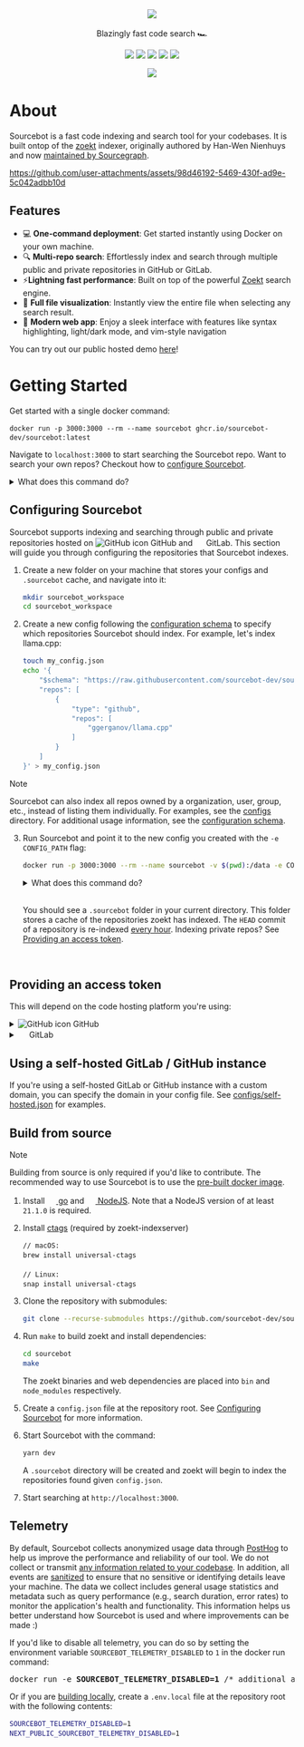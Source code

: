 
<div align="center">
<picture>
  <source media="(prefers-color-scheme: dark)" srcset=".github/images/logo_dark.png">
  <img height="150" src=".github/images/logo_light.png">
</picture>
</div>
<p align="center">
Blazingly fast code search 🏎️
</p>
<p align="center">
  <a href="https://demo.sourcebot.dev"><img src="https://img.shields.io/badge/Try the Demo!-blue?logo=googlechrome&logoColor=orange"/></a>
  <a href="mailto:brendan@sourcebot.dev"><img src="https://img.shields.io/badge/Email%20Us-brightgreen" /></a>
  <a href="https://github.com/sourcebot-dev/sourcebot/blob/main/LICENSE"><img src="https://img.shields.io/github/license/sourcebot-dev/sourcebot"/></a>
  <a href="https://github.com/sourcebot-dev/sourcebot/actions/workflows/ghcr-publish.yml"><img src="https://img.shields.io/github/actions/workflow/status/sourcebot-dev/sourcebot/ghcr-publish.yml"/><a>
  <a href="https://github.com/sourcebot-dev/sourcebot/stargazers"><img src="https://img.shields.io/github/stars/sourcebot-dev/sourcebot" /></a>
</p>
<p align="center">
<p align="center">
    <a href="https://discord.gg/6Fhp27x7Pb"><img src="https://dcbadge.limes.pink/api/server/https://discord.gg/6Fhp27x7Pb?style=flat"/></a>
</p>
</p>

# About

Sourcebot is a fast code indexing and search tool for your codebases. It is built ontop of the [zoekt](https://github.com/sourcegraph/zoekt) indexer, originally authored by Han-Wen Nienhuys and now [maintained by Sourcegraph](https://sourcegraph.com/blog/sourcegraph-accepting-zoekt-maintainership).

https://github.com/user-attachments/assets/98d46192-5469-430f-ad9e-5c042adbb10d


## Features
- 💻 **One-command deployment**: Get started instantly using Docker on your own machine.
- 🔍 **Multi-repo search**: Effortlessly index and search through multiple public and private repositories in GitHub or GitLab.
- ⚡**Lightning fast performance**: Built on top of the powerful [Zoekt](https://github.com/sourcegraph/zoekt) search engine.
- 📂 **Full file visualization**: Instantly view the entire file when selecting any search result.
- 🎨 **Modern web app**: Enjoy a sleek interface with features like syntax highlighting, light/dark mode, and vim-style navigation 

You can try out our public hosted demo [here](https://demo.sourcebot.dev/)!

# Getting Started

Get started with a single docker command:

```
docker run -p 3000:3000 --rm --name sourcebot ghcr.io/sourcebot-dev/sourcebot:latest
```

Navigate to `localhost:3000` to start searching the Sourcebot repo. Want to search your own repos? Checkout how to [configure Sourcebot](#configuring-sourcebot).

<details>
<summary>What does this command do?</summary>

- Pull and run the Sourcebot docker image from [ghcr.io/sourcebot-dev/sourcebot:latest](https://github.com/sourcebot-dev/sourcebot/pkgs/container/sourcebot). Make sure you have [docker installed](https://docs.docker.com/get-started/get-docker/).
- Read the repos listed in [default config](./default-config.json) and start indexing them.
- Map port 3000 between your machine and the docker image.
- Starts the web server on port 3000.
</details>

## Configuring Sourcebot

Sourcebot supports indexing and searching through public and private repositories hosted on 
<picture>
    <source media="(prefers-color-scheme: dark)" srcset=".github/images/github-favicon-inverted.png">
    <img src="https://github.com/favicon.ico" width="16" height="16" alt="GitHub icon">
</picture> GitHub and <img src="https://gitlab.com/favicon.ico" width="16" height="16" /> GitLab. This section will guide you through configuring the repositories that Sourcebot indexes. 

1. Create a new folder on your machine that stores your configs and `.sourcebot` cache, and navigate into it:
    ```sh
    mkdir sourcebot_workspace
    cd sourcebot_workspace
    ```

2. Create a new config following the [configuration schema](./schemas/v2/index.json) to specify which repositories Sourcebot should index. For example, let's index llama.cpp:

    ```sh
    touch my_config.json
    echo '{
        "$schema": "https://raw.githubusercontent.com/sourcebot-dev/sourcebot/refs/tags/latest/schemas/v2/index.json",
        "repos": [
            {
                "type": "github",
                "repos": [
                    "ggerganov/llama.cpp"
                ]
            }
        ]
    }' > my_config.json
    ```

>[!NOTE] 
> Sourcebot can also index all repos owned by a organization, user, group, etc., instead of listing them individually. For examples, see the [configs](./configs) directory. For additional usage information, see the [configuration schema](./schemas/v2/index.json).

3. Run Sourcebot and point it to the new config you created with the `-e CONFIG_PATH` flag:

    ```sh
    docker run -p 3000:3000 --rm --name sourcebot -v $(pwd):/data -e CONFIG_PATH=/data/my_config.json ghcr.io/sourcebot-dev/sourcebot:latest
    ```

    <details>
    <summary>What does this command do?</summary>

    - Pull and run the Sourcebot docker image from [ghcr.io/sourcebot-dev/sourcebot:latest](https://github.com/sourcebot-dev/sourcebot/pkgs/container/sourcebot).
    - Mount the current directory (`-v $(pwd):/data`) to allow Sourcebot to persist the `.sourcebot` cache.
    - Mirrors (clones) llama.cpp at `HEAD` into `.sourcebot/github/ggerganov/llama.cpp`.
    - Indexes llama.cpp into a .zoekt index file in `.sourcebot/index/`.
    - Map port 3000 between your machine and the docker image.
    - Starts the web server on port 3000.
    </details>
    <br>

    You should see a `.sourcebot` folder in your current directory. This folder stores a cache of the repositories zoekt has indexed. The `HEAD` commit of a repository is re-indexed [every hour](./packages/backend/src/constants.ts). Indexing private repos? See [Providing an access token](#providing-an-access-token).
    
    </br>

## Providing an access token
This will depend on the code hosting platform you're using:

<div>
<details>
<summary>
<picture>
    <source media="(prefers-color-scheme: dark)" srcset=".github/images/github-favicon-inverted.png">
    <img src="https://github.com/favicon.ico" width="16" height="16" alt="GitHub icon">
</picture> GitHub
</summary>

In order to index private repositories, you'll need to generate a GitHub Personal Access Token (PAT). Create a new PAT [here](https://github.com/settings/tokens/new) and make sure you select the `repo` scope:

![GitHub PAT creation](.github/images/github-pat-creation.png)

Next, update your configuration with the `token` field:
```json
{
    "$schema": "https://raw.githubusercontent.com/sourcebot-dev/sourcebot/refs/tags/latest/schemas/v2/index.json",
    "repos": [
        {
            "type": "github",
            "token": "ghp_mytoken",
            ...
        }
    ]
}
```

You can also pass tokens as environment variables:
```json
{
    "$schema": "https://raw.githubusercontent.com/sourcebot-dev/sourcebot/refs/tags/latest/schemas/v2/index.json",
    "repos": [
        {
            "type": "github",
            "token": {
                // note: this env var can be named anything. It
                // doesn't need to be `GITHUB_TOKEN`.
                "env": "GITHUB_TOKEN"
            },
            ...
        }
    ]
}
```

You'll need to pass this environment variable each time you run Sourcebot:

<pre>
docker run -e <b>GITHUB_TOKEN=ghp_mytoken</b> /* additional args */ ghcr.io/sourcebot-dev/sourcebot:latest
</pre>
</details>

<details>
<summary><img src="https://gitlab.com/favicon.ico" width="16" height="16" /> GitLab</summary>

Generate a GitLab Personal Access Token (PAT) [here](https://gitlab.com/-/user_settings/personal_access_tokens) and make sure you select the `read_api` scope:

![GitLab PAT creation](.github/images/gitlab-pat-creation.png)

Next, update your configuration with the `token` field:
```json
{
    "$schema": "https://raw.githubusercontent.com/sourcebot-dev/sourcebot/refs/tags/latest/schemas/v2/index.json",
    "repos": [
        {
            "type": "gitlab",
            "token": "glpat-mytoken",
            ...
        }
    ]
}
```

You can also pass tokens as environment variables:
```json
{
    "$schema": "https://raw.githubusercontent.com/sourcebot-dev/sourcebot/refs/tags/latest/schemas/v2/index.json",
    "repos": [
        {
            "type": "gitlab",
            "token": {
                // note: this env var can be named anything. It
                // doesn't need to be `GITLAB_TOKEN`.
                "env": "GITLAB_TOKEN"
            },
            ...
        }
    ]
}
```

You'll need to pass this environment variable each time you run Sourcebot:

<pre>
docker run -e <b>GITLAB_TOKEN=glpat-mytoken</b> /* additional args */ ghcr.io/sourcebot-dev/sourcebot:latest
</pre>

</details>

</div>

## Using a self-hosted GitLab / GitHub instance

If you're using a self-hosted GitLab or GitHub instance with a custom domain, you can specify the domain in your config file. See [configs/self-hosted.json](configs/self-hosted.json) for examples.

## Build from source
>[!NOTE]
> Building from source is only required if you'd like to contribute. The recommended way to use Sourcebot is to use the [pre-built docker image](https://github.com/sourcebot-dev/sourcebot/pkgs/container/sourcebot).

1. Install <a href="https://go.dev/doc/install"><img src="https://go.dev/favicon.ico" width="16" height="16"> go</a> and <a href="https://nodejs.org/"><img src="https://nodejs.org/favicon.ico" width="16" height="16"> NodeJS</a>. Note that a NodeJS version of at least `21.1.0` is required.

2. Install [ctags](https://github.com/universal-ctags/ctags) (required by zoekt-indexserver)
    ```sh
    // macOS:
    brew install universal-ctags

    // Linux:
    snap install universal-ctags
    ```

3. Clone the repository with submodules:
    ```sh
    git clone --recurse-submodules https://github.com/sourcebot-dev/sourcebot.git
    ```

4. Run `make` to build zoekt and install dependencies:
    ```sh
    cd sourcebot
    make
    ```

    The zoekt binaries and web dependencies are placed into `bin` and `node_modules` respectively.

5. Create a `config.json` file at the repository root. See [Configuring Sourcebot](#configuring-sourcebot) for more information.

6. Start Sourcebot with the command:
    ```sh
    yarn dev
    ```

    A `.sourcebot` directory will be created and zoekt will begin to index the repositories found given `config.json`.

7. Start searching at `http://localhost:3000`.

## Telemetry

By default, Sourcebot collects anonymized usage data through [PostHog](https://posthog.com/) to help us improve the performance and reliability of our tool. We do not collect or transmit [any information related to your codebase](https://demo.sourcebot.dev/search?query=captureEvent%20repo%3Asourcebot%20case%3Ano). In addition, all events are [sanitized](./src/app/posthogProvider.tsx) to ensure that no sensitive or identifying details leave your machine. The data we collect includes general usage statistics and metadata such as query performance (e.g., search duration, error rates) to monitor the application's health and functionality. This information helps us better understand how Sourcebot is used and where improvements can be made :)

If you'd like to disable all telemetry, you can do so by setting the environment variable `SOURCEBOT_TELEMETRY_DISABLED` to `1` in the docker run command:

<pre>
docker run -e <b>SOURCEBOT_TELEMETRY_DISABLED=1</b> /* additional args */ ghcr.io/sourcebot-dev/sourcebot:latest
</pre>

Or if you are [building locally](#build-from-source), create a `.env.local` file at the repository root with the following contents:
```sh
SOURCEBOT_TELEMETRY_DISABLED=1
NEXT_PUBLIC_SOURCEBOT_TELEMETRY_DISABLED=1
```
